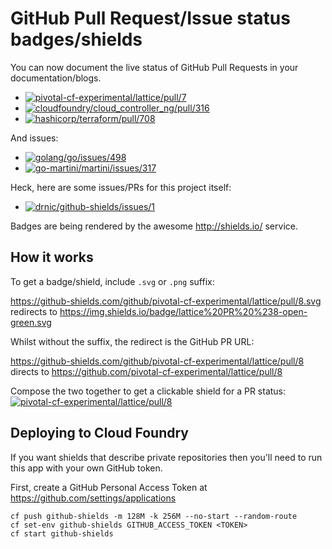GitHub Pull Request/Issue status badges/shields
===============================================

You can now document the live status of GitHub Pull Requests in your documentation/blogs.

-	[![pivotal-cf-experimental/lattice/pull/7](https://github-shields.com/github/pivotal-cf-experimental/lattice/pull/7.svg)](https://github-shields.com/github/pivotal-cf-experimental/lattice/pull/7)
-	[![cloudfoundry/cloud_controller_ng/pull/316](https://github-shields.com/github/cloudfoundry/cloud_controller_ng/pull/316.svg?1)](https://github-shields.com/github/cloudfoundry/cloud_controller_ng/pull/316)
-	[![hashicorp/terraform/pull/708](https://github-shields.com/github/hashicorp/terraform/pull/708.svg?2)](https://github-shields.com/github/hashicorp/terraform/pull/708)

And issues:

-	[![golang/go/issues/498](https://github-shields.com/github/golang/go/issues/498.svg)](https://github-shields.com/github/golang/go/issues/498)
-	[![go-martini/martini/issues/317](https://github-shields.com/github/go-martini/martini/issues/317.svg)](https://github-shields.com/github/go-martini/martini/issues/317)

Heck, here are some issues/PRs for this project itself:

-	[![drnic/github-shields/issues/1](https://github-shields.com/github/drnic/github-shields/issues/1.svg)](https://github-shields.com/github/drnic/github-shields/issues/1)

Badges are being rendered by the awesome http://shields.io/ service.

How it works
------------

To get a badge/shield, include `.svg` or `.png` suffix:

https://github-shields.com/github/pivotal-cf-experimental/lattice/pull/8.svg redirects to https://img.shields.io/badge/lattice%20PR%20%238-open-green.svg

Whilst without the suffix, the redirect is the GitHub PR URL:

https://github-shields.com/github/pivotal-cf-experimental/lattice/pull/8 directs to https://github.com/pivotal-cf-experimental/lattice/pull/8

Compose the two together to get a clickable shield for a PR status: [![pivotal-cf-experimental/lattice/pull/8](https://github-shields.com/github/pivotal-cf-experimental/lattice/pull/8.svg)](https://github-shields.com/github/pivotal-cf-experimental/lattice/pull/8)

Deploying to Cloud Foundry
--------------------------

If you want shields that describe private repositories then you'll need to run this app with your own GitHub token.

First, create a GitHub Personal Access Token at https://github.com/settings/applications

```
cf push github-shields -m 128M -k 256M --no-start --random-route
cf set-env github-shields GITHUB_ACCESS_TOKEN <TOKEN>
cf start github-shields
```

